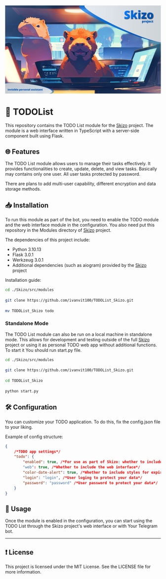 ![preview](/preview/preview.png)

# 🗿 TODOList

This repository contains the TODO List module for the [Skizo](https://github.com/BlackRavenoo/Skizo) project. The module is a web interface written in TypeScript with a server-side component built using Flask.

## 🌐 Features

The TODO List module allows users to manage their tasks effectively. It provides functionalities to create, update, delete, and view tasks. Basically may contains only one user. All user tasks protected by password.

There are plans to add multi-user capability, different encryption and data storage methods.

## 📥 Installation

To run this module as part of the bot, you need to enable the TODO module and the web interface module in the configuration. You also need put this repository in the Modules directory of [Skizo](https://github.com/BlackRavenoo/Skizo) project. 

The dependencies of this project include:
- Python 3.10.13
- Flask 3.0.1
- Werkzeug 3.0.1
- Additional dependencies (such as aiogram) provided by the [Skizo](https://github.com/BlackRavenoo/Skizo) project 

Installation guide: 
```sh
cd ./Skizo/src/modules

git clone https://github.com/ivanvit100/TODOList_Skizo.git

mv TODOList_Skizo todo
```

### Standalone Mode

The TODO List module can also be run on a local machine in standalone mode. This allows for development and testing outside of the full [Skizo](https://github.com/BlackRavenoo/Skizo) project or using it as personal TODO web app without additional functions.
To start it You should run start.py file.
```sh
cd ./Skizo/src/modules

git clone https://github.com/ivanvit100/TODOList_Skizo.git

cd TODOList_Skizo

python start.py
```

## 🛠️ Configuration

You can customize your TODO application. To do this, fix the config.json file to your liking.

Example of config structure:

```json
{
    /*TODO app settings*/
    "todo": {
        "enabled": true, /*For use as part of Skizo: whether to include the module functionality in the overall build*/
        "web": true, /*Whether to include the web interface*/
        "color-date-alert": true, /*Whether to include styles for expired date of task notification*/
        "login": "login", /*User loging to protect your data*/
        "password": "password" /*User password to protect your data*/
    }
}
```

## 💼 Usage

Once the module is enabled in the configuration, you can start using the TODO List through the Skizo project's web interface or with Your Telegram bot.

---

## ❗️ License

This project is licensed under the MIT License. See the LICENSE file for more information.
